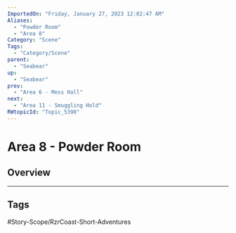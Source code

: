 ```yaml
---
ImportedOn: "Friday, January 27, 2023 12:02:47 AM"
Aliases:
  - "Powder Room"
  - "Area 8"
Category: "Scene"
Tags:
  - "Category/Scene"
parent:
  - "Seabear"
up:
  - "Seabear"
prev:
  - "Area 6 - Mess Hall"
next:
  - "Area 11 - Smuggling Hold"
RWtopicId: "Topic_5398"
---
```

# Area 8 - Powder Room
## Overview

---
## Tags
#Story-Scope/RzrCoast-Short-Adventures

